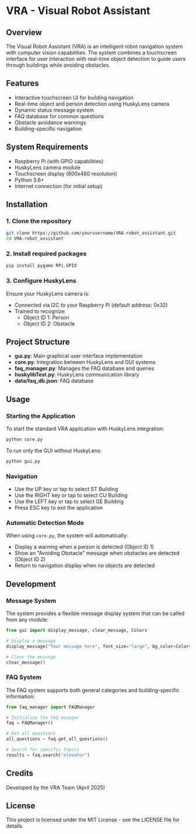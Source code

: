# VRA - Visual Robot Assistant

## Overview

The Visual Robot Assistant (VRA) is an intelligent robot navigation system with computer vision capabilities. The system combines a touchscreen interface for user interaction with real-time object detection to guide users through buildings while avoiding obstacles.

## Features

- Interactive touchscreen UI for building navigation
- Real-time object and person detection using HuskyLens camera
- Dynamic status message system
- FAQ database for common questions
- Obstacle avoidance warnings
- Building-specific navigation

## System Requirements

- Raspberry Pi (with GPIO capabilities)
- HuskyLens camera module
- Touchscreen display (800x480 resolution)
- Python 3.6+
- Internet connection (for initial setup)

## Installation

### 1. Clone the repository

```bash
git clone https://github.com/yourusername/VRA-robot_assistant.git
cd VRA-robot_assistant
```

### 2. Install required packages

```bash
pip install pygame RPi.GPIO
```

### 3. Configure HuskyLens

Ensure your HuskyLens camera is:

- Connected via I2C to your Raspberry Pi (default address: 0x32)
- Trained to recognize:
  - Object ID 1: Person
  - Object ID 2: Obstacle

## Project Structure

- **gui.py**: Main graphical user interface implementation
- **core.py**: Integration between HuskyLens and GUI systems
- **faq_manager.py**: Manages the FAQ database and queries
- **huskylibTest.py**: HuskyLens communication library
- **data/faq_db.json**: FAQ database

## Usage

### Starting the Application

To start the standard VRA application with HuskyLens integration:

```bash
python core.py
```

To run only the GUI without HuskyLens:

```bash
python gui.py
```

### Navigation

- Use the UP key or tap to select ST Building
- Use the RIGHT key or tap to select CU Building
- Use the LEFT key or tap to select GE Building
- Press ESC key to exit the application

### Automatic Detection Mode

When using `core.py`, the system will automatically:

- Display a warning when a person is detected (Object ID 1)
- Show an "Avoiding Obstacle" message when obstacles are detected (Object ID 2)
- Return to navigation display when no objects are detected

## Development

### Message System

The system provides a flexible message display system that can be called from any module:

```python
from gui import display_message, clear_message, Colors

# Display a message
display_message("Your message here", font_size="large", bg_color=Colors.WARNING)

# Clear the message
clear_message()
```

### FAQ System

The FAQ system supports both general categories and building-specific information:

```python
from faq_manager import FAQManager

# Initialize the FAQ manager
faq = FAQManager()

# Get all questions
all_questions = faq.get_all_questions()

# Search for specific topics
results = faq.search("elevator")
```

## Credits

Developed by the VRA Team (April 2025)

## License

This project is licensed under the MIT License - see the LICENSE file for details.
